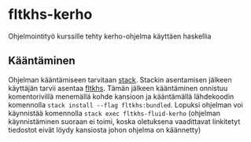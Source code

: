 # fltkhs-kerho
Ohjelmointityö kurssille tehty kerho-ohjelma käyttäen haskellia

## Kääntäminen
Ohjelman kääntämiseen tarvitaan [stack](https://docs.haskellstack.org/en/stable/README/).
Stackin asentamisen jälkeen käyttäjän tarvii asentaa [fltkhs](http://hackage.haskell.org/package/fltkhs-0.8.0.2/docs/Graphics-UI-FLTK-LowLevel-FLTKHS.html).
Tämän jälkeen kääntäminen onnistuu komentorivillä menemällä kohde kansioon ja kääntämällä lähdekoodin komennolla `stack install --flag fltkhs:bundled`. 
Lopuksi ohjelman voi käynnistää komennolla `stack exec fltkhs-fluid-kerho` 
(ohjelman käynnistäminen suoraan ei toimi, koska oletuksena vaadittavat linkitetyt tiedostot eivät löydy kansiosta johon ohjelma on käännetty)
